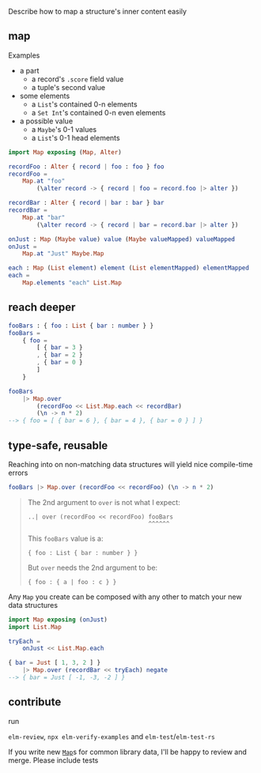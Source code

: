 Describe how to map a structure's inner content easily

## map
Examples

- a part
    - a record's `.score` field value
    - a tuple's second value
- some elements
    - a `List`'s contained 0-n elements
    - a `Set Int`'s contained 0-n even elements
- a possible value
    - a `Maybe`'s 0-1 values
    - a `List`'s 0-1 head elements

```elm
import Map exposing (Map, Alter)

recordFoo : Alter { record | foo : foo } foo
recordFoo =
    Map.at "foo"
        (\alter record -> { record | foo = record.foo |> alter })

recordBar : Alter { record | bar : bar } bar
recordBar =
    Map.at "bar"
        (\alter record -> { record | bar = record.bar |> alter })

onJust : Map (Maybe value) value (Maybe valueMapped) valueMapped
onJust =
    Map.at "Just" Maybe.Map

each : Map (List element) element (List elementMapped) elementMapped
each = 
    Map.elements "each" List.Map
```

## reach deeper

```elm
fooBars : { foo : List { bar : number } }
fooBars =
    { foo =
        [ { bar = 3 }
        , { bar = 2 }
        , { bar = 0 }
        ]
    }

fooBars
    |> Map.over
        (recordFoo << List.Map.each << recordBar)
        (\n -> n * 2)
--> { foo = [ { bar = 6 }, { bar = 4 }, { bar = 0 } ] }
```

## type-safe, reusable

Reaching into on non-matching data structures will yield nice
compile-time errors

```elm
fooBars |> Map.over (recordFoo << recordFoo) (\n -> n * 2)
```
> The 2nd argument to `over` is not what I expect:
> 
>     ..| over (recordFoo << recordFoo) fooBars
>                                       ^^^^^^
> This `fooBars` value is a:
> 
>     { foo : List { bar : number } }
> 
> But `over` needs the 2nd argument to be:
> 
>     { foo : { a | foo : c } }

Any `Map` you create can be composed with any other to match your new
data structures

```elm
import Map exposing (onJust)
import List.Map

tryEach =
    onJust << List.Map.each

{ bar = Just [ 1, 3, 2 ] }
    |> Map.over (recordBar << tryEach) negate
--> { bar = Just [ -1, -3, -2 ] }
```

## contribute

run

`elm-review`, `npx elm-verify-examples` and `elm-test`/`elm-test-rs`

If you write new [`Map`](Map#Map)s for common library data, I'll be
happy to review and merge. Please include tests
